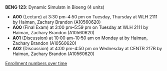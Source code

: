 **BENG 123**: Dynamic Simulatn in Bioeng (4 units)

- **A00** (Lecture) at 3:30 pm–4:50 pm on Tuesday, Thursday at WLH 2111 by Haiman, Zachary Brandon (A10560620)
- **A00** (Final Exam) at 3:00 pm–5:59 pm on Tuesday at WLH 2111 by Haiman, Zachary Brandon (A10560620)
- **A01** (Discussion) at 10:00 am–10:50 am on Monday at   by Haiman, Zachary Brandon (A10560620)
- **A02** (Discussion) at 4:00 pm–4:50 pm on Wednesday at CENTR 217B by Haiman, Zachary Brandon (A10560620)

[Enrollment numbers over time](./BENG123.tsv)
